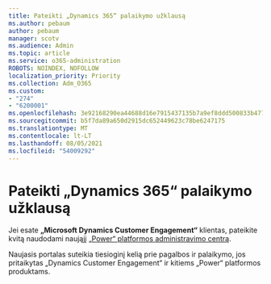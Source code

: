 ```yaml
---
title: Pateikti „Dynamics 365“ palaikymo užklausą
ms.author: pebaum
author: pebaum
manager: scotv
ms.audience: Admin
ms.topic: article
ms.service: o365-administration
ROBOTS: NOINDEX, NOFOLLOW
localization_priority: Priority
ms.collection: Adm_O365
ms.custom:
- "274"
- "6200001"
ms.openlocfilehash: 3e92168290ea44688d16e7915437135b7a9ef8ddd500833b4773e20685831aa3
ms.sourcegitcommit: b5f7da89a650d2915dc652449623c78be6247175
ms.translationtype: MT
ms.contentlocale: lt-LT
ms.lasthandoff: 08/05/2021
ms.locfileid: "54009292"
---
```

# <a name="submit-dynamics-365-support-requests"></a>Pateikti „Dynamics 365“ palaikymo užklausą

Jei esate **„Microsoft Dynamics Customer Engagement“** klientas, pateikite kvitą naudodami naująjį [„Power“ platformos administravimo centrą](https://admin.powerplatform.microsoft.com/?ref=officemodern).
  
Naujasis portalas suteikia tiesioginį kelią prie pagalbos ir palaikymo, jos pritaikytas „Dynamics Customer Engagement“ ir kitiems „Power“ platformos produktams.
  